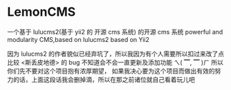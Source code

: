 # LemonCMS
一个基于 lulucms2(基于 yii2 的 开源 cms 系统) 的开源 cms 系统
powerful and modularity CMS,based on lulucms2 based on Yii2

因为 lulucms2 的作者貌似已经弃坑了，所以我因为有个人需要所以扣过来改了点比较 <斯丢皮地德> 的 bug
不知道会不会一直更新及添加功能 ㄟ( ▔, ▔ )ㄏ 所以你们先不要对这个项目抱有浓厚期望，
如果我决心要为这个项目而做出有效的努力的话，上面这段话我会删掉滴，所以在那之前诸位就自己看着玩儿吧

